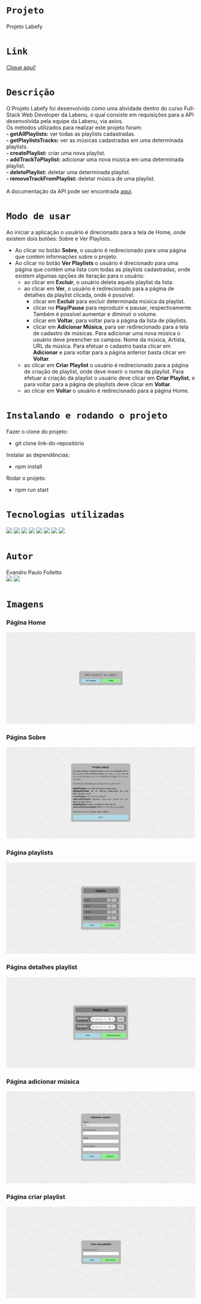 # `Projeto`
Projeto Labefy

# `Link`
[Clique aqui!](http://folletto-labefy.surge.sh/)

# `Descrição`
O Projeto Labefy foi desenvolvido como uma atividade dentro do curso Full-Stack Web Developer da Labenu, o qual consiste em requisições para a API desenvolvida pela equipe da Labenu, via axios. </br>
Os métodos utilizados para realizar este projeto foram: </br>
**- getAllPlaylists:** ver todas as playlists cadastradas. </br>
**- getPlaylistsTracks:** ver as músicas cadastradas em uma determinada playlists. </br>
**- createPlaylist:** criar uma nova playlist. </br>
**- addTrackToPlaylist:** adicionar uma nova música em uma determinada playlist. </br>
**- deletePlaylist:** deletar uma determinada playlist. </br>
**- removeTrackFromPlaylist:** deletar música de uma playlist. </br>
</br>
A documentação da API pode ser encontrada [aqui](https://documenter.getpostman.com/view/7549981/SztBc8eT?version=latest).

# `Modo de usar`
Ao iniciar a aplicação o usuário é direcionado para a tela de Home, onde existem dois botões: Sobre e Ver Playlists.</br>
- Ao clicar no botão **Sobre**, o usuário é redirecionado para uma página que contém informações sobre o projeto. </br>
- Ao clicar no botão **Ver Playlists** o usuário é direcionado para uma página que contém uma lista com todas as playlists cadastradas, onde existem algumas opções de iteração para o usuário: </br>
  - ao clicar em **Excluir**, o usuário deleta aquela playlist da lista. </br>
  - ao clicar em **Ver**, o usuário é redirecionado para a página de detalhes da playlist clicada, onde é possível: </br>
    - clicar em **Excluir** para excluir determinada música da playlist. </br>
    - clicar no **Play/Pause** para reproduzir e pausar, respectivamente. Também é possível aumentar e diminuir o volume. </br>
    - clicar em **Voltar**, para voltar para a página da lista de playlists. </br>
    - clicar em **Adicionar Música**, para ser redirecionado para a tela de cadastro de músicas. Para adicionar uma nova música o usuário deve preencher os campos: Nome da música, Artista, URL da música. Para efetuar o cadastro basta clicar em **Adicionar** e para voltar para a página anterior basta clicar em **Voltar**. </br>
  - ao clicar em **Criar Playlist** o usuário é redirecionado para a página de criação de playlist, onde deve inserir o nome da playlist. Para efetuar a criação da playlist o usuário deve clicar em **Criar Playlist**, e para voltar para a página de playlists deve clicar em **Voltar**. </br>
  - ao clicar em **Voltar** o usuário é redirecionado para a página Home.

# `Instalando e rodando o projeto`
Fazer o clone do projeto:
- git clone link-do-repositório

Instalar as dependências:
- npm install

Rodar o projeto:
- npm run start

# `Tecnologias utilizadas`
<div>
<img src="https://img.shields.io/badge/Visual_Studio_Code-0078D4?style=for-the-badge&logo=visual%20studio%20code&logoColor=white">
<img src="https://img.shields.io/badge/JavaScript-F7DF1E?style=for-the-badge&logo=javascript&logoColor=black">
<img src="https://img.shields.io/badge/HTML5-E34F26?style=for-the-badge&logo=html5&logoColor=white">
<img src="https://img.shields.io/badge/styled--components-DB7093?style=for-the-badge&logo=styled-components&logoColor=white">
<img src="https://img.shields.io/badge/React-20232A?style=for-the-badge&logo=react&logoColor=61DAFB">
<img src="https://img.shields.io/badge/GIT-E44C30?style=for-the-badge&logo=git&logoColor=white">
<img src="https://img.shields.io/badge/GitHub-100000?style=for-the-badge&logo=github&logoColor=white">
<img src="https://img.shields.io/badge/Markdown-000000?style=for-the-badge&logo=markdown&logoColor=white">
</div>

# `Autor`
Evandro Paulo Folletto
</br>
<a href="https://www.linkedin.com/in/evandrofolletto/"><img src="https://img.shields.io/badge/LinkedIn-0077B5?style=for-the-badge&logo=linkedin&logoColor=white"></a> <a href="https://github.com/epfolletto"><img src="https://img.shields.io/badge/GitHub-100000?style=for-the-badge&logo=github&logoColor=white"></a> 
</br>

# `Imagens`
### Página Home
<img src="./src/assets/img/Site_1.png"/>

### Página Sobre
<img src="./src/assets/img/Site_6.png"/>

### Página playlists
<img src="./src/assets/img/Site_2.png"/>

### Página detalhes playlist
<img src="./src/assets/img/Site_3.png"/>

### Página adicionar música
<img src="./src/assets/img/Site_4.png"/>

### Página criar playlist
<img src="./src/assets/img/Site_5.png"/>
